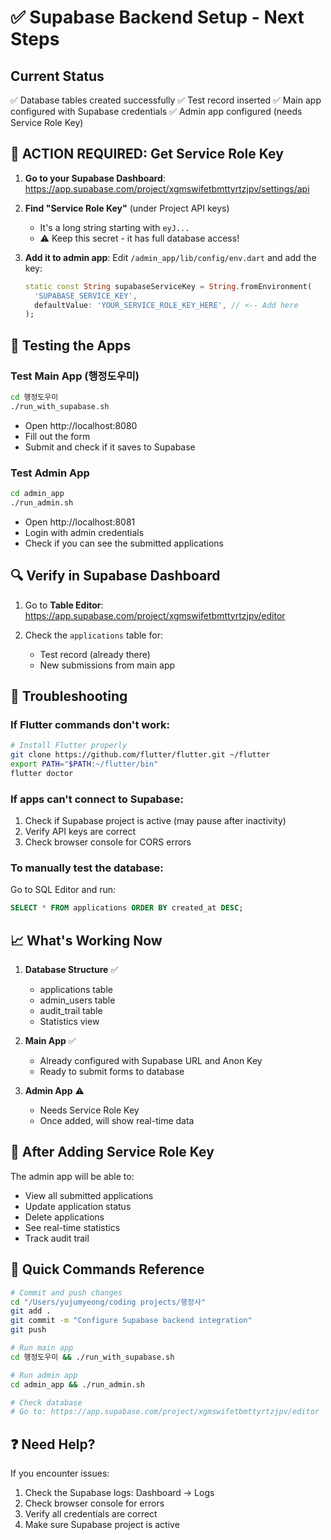 # ✅ Supabase Backend Setup - Next Steps

## Current Status
✅ Database tables created successfully
✅ Test record inserted
✅ Main app configured with Supabase credentials
✅ Admin app configured (needs Service Role Key)

## 🔑 ACTION REQUIRED: Get Service Role Key

1. **Go to your Supabase Dashboard**:
   https://app.supabase.com/project/xgmswifetbmttyrtzjpv/settings/api

2. **Find "Service Role Key"** (under Project API keys)
   - It's a long string starting with `eyJ...`
   - ⚠️ Keep this secret - it has full database access!

3. **Add it to admin app**:
   Edit `/admin_app/lib/config/env.dart` and add the key:
   ```dart
   static const String supabaseServiceKey = String.fromEnvironment(
     'SUPABASE_SERVICE_KEY',
     defaultValue: 'YOUR_SERVICE_ROLE_KEY_HERE', // <-- Add here
   );
   ```

## 📱 Testing the Apps

### Test Main App (행정도우미)
```bash
cd 행정도우미
./run_with_supabase.sh
```
- Open http://localhost:8080
- Fill out the form
- Submit and check if it saves to Supabase

### Test Admin App
```bash
cd admin_app
./run_admin.sh
```
- Open http://localhost:8081
- Login with admin credentials
- Check if you can see the submitted applications

## 🔍 Verify in Supabase Dashboard

1. Go to **Table Editor**: 
   https://app.supabase.com/project/xgmswifetbmttyrtzjpv/editor

2. Check the `applications` table for:
   - Test record (already there)
   - New submissions from main app

## 🐛 Troubleshooting

### If Flutter commands don't work:
```bash
# Install Flutter properly
git clone https://github.com/flutter/flutter.git ~/flutter
export PATH="$PATH:~/flutter/bin"
flutter doctor
```

### If apps can't connect to Supabase:
1. Check if Supabase project is active (may pause after inactivity)
2. Verify API keys are correct
3. Check browser console for CORS errors

### To manually test the database:
Go to SQL Editor and run:
```sql
SELECT * FROM applications ORDER BY created_at DESC;
```

## 📈 What's Working Now

1. **Database Structure** ✅
   - applications table
   - admin_users table
   - audit_trail table
   - Statistics view

2. **Main App** ✅
   - Already configured with Supabase URL and Anon Key
   - Ready to submit forms to database

3. **Admin App** ⚠️
   - Needs Service Role Key
   - Once added, will show real-time data

## 🚀 After Adding Service Role Key

The admin app will be able to:
- View all submitted applications
- Update application status
- Delete applications
- See real-time statistics
- Track audit trail

## 📝 Quick Commands Reference

```bash
# Commit and push changes
cd "/Users/yujumyeong/coding projects/행정사"
git add .
git commit -m "Configure Supabase backend integration"
git push

# Run main app
cd 행정도우미 && ./run_with_supabase.sh

# Run admin app
cd admin_app && ./run_admin.sh

# Check database
# Go to: https://app.supabase.com/project/xgmswifetbmttyrtzjpv/editor
```

## ❓ Need Help?

If you encounter issues:
1. Check the Supabase logs: Dashboard → Logs
2. Check browser console for errors
3. Verify all credentials are correct
4. Make sure Supabase project is active